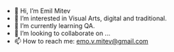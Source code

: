 - 👋 Hi, I’m Emil Mitev
- 👀 I’m interested in Visual Arts, digital and traditional.
- 🌱 I’m currently learning QA.
- 💞️ I’m looking to collaborate on ...
- 📫 How to reach me: emo.v.mitev@gmail.com

<!---
EmilMitev84/EmilMitev84 is a ✨ special ✨ repository because its `README.md` (this file) appears on your GitHub profile.
You can click the Preview link to take a look at your changes.
--->
